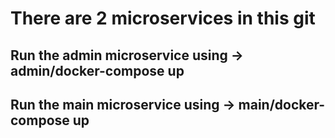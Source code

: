 # There are 2 microservices in this git

## Run the admin microservice using -> admin/docker-compose up

## Run the main microservice using -> main/docker-compose up
